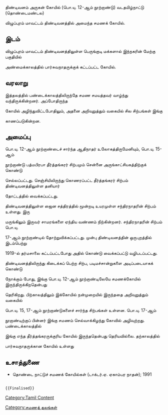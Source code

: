 திண்டிவனம் அருகன் கோயில் (பொ.யு. 12-ஆம் நூற்றாண்டு) வடதமிழ்நாட்டு (தொண்டைமண்டல)
விழுப்புரம் மாவட்டம் திண்டிவனத்தில் அமைந்த சமணக் கோயில்.

## இடம்

விழுப்புரம் மாவட்டம் திண்டிவனத்திலுள்ள பெருங்குடி மக்களால் இந்நகரின் மேற்கு பகுதியில்
அண்மைக்காலத்தில் பார்சுவநாதருக்குக் கட்டப்பட்ட கோயில்.

## வரலாறு

இத்தலத்தில் பண்டைக்காலத்திலிருந்தே சமண சமயத்தவர் வாழ்ந்து வந்திருக்கின்றனர். அப்போதிருந்த
கோயில் அழிந்துவிட்டபோதிலும், அதனை அறிவுறுத்தும் வகையில் சில சிற்பங்கள் இங்கு
காணப்படுகின்றன.

## அமைப்பு

பொ.யு. 12-ஆம் நூற்றாண்டைச் சார்ந்த ஆதிநாதர் உலோகத்திருமேனியும், பொ.யு. 15-ஆம்
நூற்றாண்டு பத்மபிரபா தீர்த்தங்கரர் சிற்பமும் சென்னை அருங்காட்சியகத்திற்குக் கொண்டு
செல்லப்பட்டது. செஞ்சியிலிருந்து கொணரப்பட்ட தீர்த்தங்கரர் சிற்பம் திண்டிவனத்திலுள்ள தனியார்
தோட்டத்தில் வைக்கப்பட்டது.

திண்டிவனத்திலுள்ள ஜைன சத்திரத்தில் மூன்றடி உயரமுள்ள சந்திரநாதரின் சிற்பம் உள்ளது. இரு
மருங்கிலும் இருவர் சாமரங்களை ஏந்திய வண்ணம் நிற்கின்றனர். சந்திரநாதரின் சிற்பம் பொ.யு.
17-ஆம் நூற்றாண்டில் தோற்றுவிக்கப்பட்டது. முன்பு திண்டிவனத்தின் ஒருபுறத்தில் இடம்பெற்று
1919-ல் தர்மசாலை கட்டப்பட்டபோது அதில் கொண்டு வைக்கப்பட்டு வழிபடப்பட்டது.

திண்டிவனத்திலிருந்து கிடைக்கப் பெற்ற சிற்ப, படிமச்சான்றுகளை அடிப்படையாகக் கொண்டு
நோக்கும் போது, இங்கு பொ.யு. 12-ஆம் நூற்றாண்டிலேயே சமணக்கோயில் இருந்திருக்கிறதென்பது
தெரிகிறது. பிற்காலத்திலும் இக்கோயில் நன்முறையில் இருந்ததை அறிவுறுத்தும் வகையில்
பொ.யு. 15, 17-ஆம் நூற்றாண்டுகளைச் சார்ந்த சிற்பங்கள் உள்ளன. பொ.யு. 17-ஆம்
நூறாண்டிற்குப் பின்னர் இங்கு சமணம் செல்வாக்கிழந்து கோவில் அழிவுற்றது. பண்டைக்காலத்தில்
இங்கு எந்த தீர்த்தங்கரருக்குரிய கோயில் இருந்ததென்பது தெரியவில்லை. தற்காலத்தில்
பார்சுவநாதருக்கான கோயில் உள்ளது

## உசாத்துணை

-   தொண்டை நாட்டுச் சமணக் கோயில்கள் (டாக்டர்.ஏ. ஏகாம்பர நாதன்); 1991

```{=mediawiki}
{{Finalised}}
```
[Category:Tamil Content](Category:Tamil_Content "wikilink")
[Category:சமணத் தலங்கள்](Category:சமணத்_தலங்கள் "wikilink")
